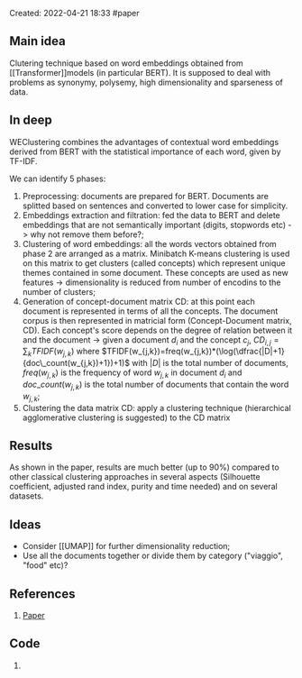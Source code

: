 Created: 2022-04-21 18:33
#paper
## Main idea
Clutering technique based on word embeddings obtained from [[Transformer]]models (in particular BERT). It is supposed to deal with problems as synonymy, polysemy, high dimensionality and sparseness of data.
## In deep

WEClustering combines the advantages of contextual word embeddings derived from BERT with the statistical importance of each word, given by TF-IDF. 

We can identify 5 phases:
1. Preprocessing: documents are prepared for BERT. Documents are splitted based on sentences and converted to lower case for simplicity.
2. Embeddings extraction and filtration: fed the data to BERT and delete embeddings that are not semantically important (digits, stopwords etc) -> why not remove them before?;
3. Clustering of word embeddings: all the words vectors obtained from phase 2 are arranged as a matrix. Minibatch K-means clustering is used on this matrix to get clusters (called concepts) which represent unique themes contained in some document. These concepts are used as new features -> dimensionality is reduced from number of encodins to the number of clusters;
4. Generation of concept-document matrix CD: at this point each document is represented in terms of all the concepts. The document corpus is then represented in matricial form (Concept-Document matrix, CD). Each concept's score depends on the degree of relation between it and the document -> given a document $d_i$ and the concept $c_j$, $CD_{i,j} = \sum_{k}TFIDF(w_{j,k})$ where $TFIDF(w_{j,k})=freq(w_{j,k})*(\log(\dfrac{|D|+1}{doc\_count(w_{j,k})+1})+1)$ with $|D|$ is the total number of documents, $freq(w_{j,k})$ is the frequency of word $w_{j,k}$ in document $d_i$ and $doc\_count(w_{j,k})$ is the total number of documents that contain the word $w_{j,k}$;
5. Clustering the data matrix CD: apply a clustering technique (hierarchical agglomerative clustering is suggested) to the CD matrix

## Results

As shown in the paper, results are much better (up to 90%) compared to other classical clustering approaches in several aspects (Silhouette coefficient, adjusted rand index, purity and time needed) and on several datasets.

## Ideas

- Consider [[UMAP]] for further dimensionality reduction;
- Use all the documents together or divide them by category ("viaggio", "food" etc)?

## References
1. [Paper](https://link.springer.com/content/pdf/10.1007/s40747-021-00512-9.pdf)

## Code
1. 
